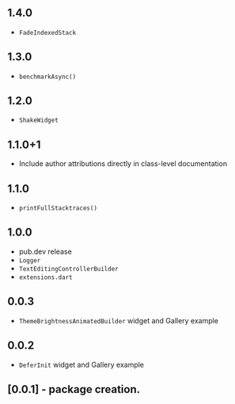 ## 1.4.0
* `FadeIndexedStack`

## 1.3.0
* `benchmarkAsync()`

## 1.2.0
* `ShakeWidget`

## 1.1.0+1
* Include author attributions directly in class-level documentation

## 1.1.0
* `printFullStacktraces()`

## 1.0.0
* pub.dev release
* `Logger`
* `TextEditingControllerBuilder`
* `extensions.dart`
## 0.0.3
* `ThemeBrightnessAnimatedBuilder` widget and Gallery example
## 0.0.2
* `DeferInit` widget and Gallery example
## [0.0.1] - package creation.
